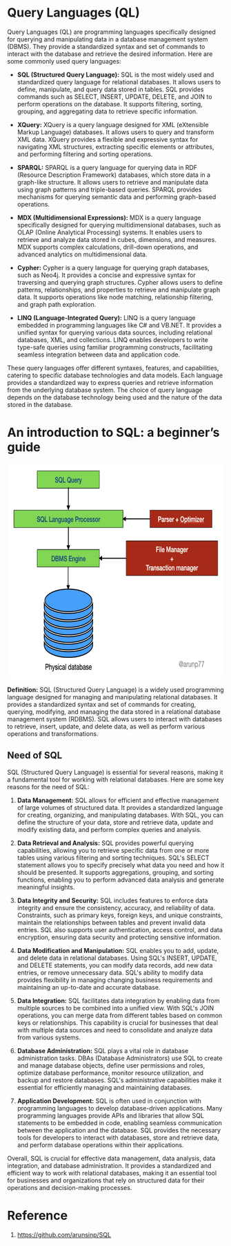 # Query Languages (QL)

Query Languages (QL) are programming languages specifically designed for querying and manipulating data in a database management system (DBMS). They provide a standardized syntax and set of commands to interact with the database and retrieve the desired information. Here are some commonly used query languages:

- **SQL (Structured Query Language):** SQL is the most widely used and standardized query language for relational databases. It allows users to define, manipulate, and query data stored in tables. SQL provides commands such as SELECT, INSERT, UPDATE, DELETE, and JOIN to perform operations on the database. It supports filtering, sorting, grouping, and aggregating data to retrieve specific information.

- **XQuery:** XQuery is a query language designed for XML (eXtensible Markup Language) databases. It allows users to query and transform XML data. XQuery provides a flexible and expressive syntax for navigating XML structures, extracting specific elements or attributes, and performing filtering and sorting operations.

- **SPARQL:** SPARQL is a query language for querying data in RDF (Resource Description Framework) databases, which store data in a graph-like structure. It allows users to retrieve and manipulate data using graph patterns and triple-based queries. SPARQL provides mechanisms for querying semantic data and performing graph-based operations.

- **MDX (Multidimensional Expressions):** MDX is a query language specifically designed for querying multidimensional databases, such as OLAP (Online Analytical Processing) systems. It enables users to retrieve and analyze data stored in cubes, dimensions, and measures. MDX supports complex calculations, drill-down operations, and advanced analytics on multidimensional data.

- **Cypher:** Cypher is a query language for querying graph databases, such as Neo4j. It provides a concise and expressive syntax for traversing and querying graph structures. Cypher allows users to define patterns, relationships, and properties to retrieve and manipulate graph data. It supports operations like node matching, relationship filtering, and graph path exploration.

- **LINQ (Language-Integrated Query):** LINQ is a query language embedded in programming languages like C# and VB.NET. It provides a unified syntax for querying various data sources, including relational databases, XML, and collections. LINQ enables developers to write type-safe queries using familiar programming constructs, facilitating seamless integration between data and application code.

These query languages offer different syntaxes, features, and capabilities, catering to specific database technologies and data models. Each language provides a standardized way to express queries and retrieve information from the underlying database system. The choice of query language depends on the database technology being used and the nature of the data stored in the database.

# An introduction to SQL: a beginner’s guide

<img src="SQL-architech1.png" alt="Image Description" width="600" height="500">

**Definition:** SQL (Structured Query Language) is a widely used programming language designed for managing and manipulating relational databases. It provides a standardized syntax and set of commands for creating, querying, modifying, and managing the data stored in a relational database management system (RDBMS). SQL allows users to interact with databases to retrieve, insert, update, and delete data, as well as perform various operations and transformations.

## Need of SQL 

SQL (Structured Query Language) is essential for several reasons, making it a fundamental tool for working with relational databases. Here are some key reasons for the need of SQL:

1. **Data Management:** SQL allows for efficient and effective management of large volumes of structured data. It provides a standardized language for creating, organizing, and manipulating databases. With SQL, you can define the structure of your data, store and retrieve data, update and modify existing data, and perform complex queries and analysis.

2. **Data Retrieval and Analysis:** SQL provides powerful querying capabilities, allowing you to retrieve specific data from one or more tables using various filtering and sorting techniques. SQL's SELECT statement allows you to specify precisely what data you need and how it should be presented. It supports aggregations, grouping, and sorting functions, enabling you to perform advanced data analysis and generate meaningful insights.

3. **Data Integrity and Security:** SQL includes features to enforce data integrity and ensure the consistency, accuracy, and reliability of data. Constraints, such as primary keys, foreign keys, and unique constraints, maintain the relationships between tables and prevent invalid data entries. SQL also supports user authentication, access control, and data encryption, ensuring data security and protecting sensitive information.

4. **Data Modification and Manipulation:** SQL enables you to add, update, and delete data in relational databases. Using SQL's INSERT, UPDATE, and DELETE statements, you can modify data records, add new data entries, or remove unnecessary data. SQL's ability to modify data provides flexibility in managing changing business requirements and maintaining an up-to-date and accurate database.

5. **Data Integration:** SQL facilitates data integration by enabling data from multiple sources to be combined into a unified view. With SQL's JOIN operations, you can merge data from different tables based on common keys or relationships. This capability is crucial for businesses that deal with multiple data sources and need to consolidate and analyze data from various systems.

6. **Database Administration:** SQL plays a vital role in database administration tasks. DBAs (Database Administrators) use SQL to create and manage database objects, define user permissions and roles, optimize database performance, monitor resource utilization, and backup and restore databases. SQL's administrative capabilities make it essential for efficiently managing and maintaining databases.

7. **Application Development:** SQL is often used in conjunction with programming languages to develop database-driven applications. Many programming languages provide APIs and libraries that allow SQL statements to be embedded in code, enabling seamless communication between the application and the database. SQL provides the necessary tools for developers to interact with databases, store and retrieve data, and perform database operations within their applications.

Overall, SQL is crucial for effective data management, data analysis, data integration, and database administration. It provides a standardized and efficient way to work with relational databases, making it an essential tool for businesses and organizations that rely on structured data for their operations and decision-making processes.


# Reference

1. https://github.com/arunsinp/SQL